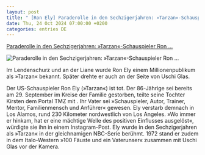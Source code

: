 ```yaml
---
layout: post
title: " [Ron Ely] Paraderolle in den Sechzigerjahren: »Tarzan«-Schauspieler Ron ..."
date: Thu, 24 Oct 2024 07:00:00 +0200
categories: entries DE
---
```

[Paraderolle in den Sechzigerjahren: »Tarzan«-Schauspieler Ron ...](https://www.spiegel.de/panorama/leute/tarzan-schauspieler-ron-ely-ist-tot-a-e65ecf8f-cb1c-4f1b-864d-da55129fa530)

![Paraderolle in den Sechzigerjahren: »Tarzan«-Schauspieler Ron ...](https://cdn.prod.www.spiegel.de/images/961b0737-d823-4c85-839b-690852b15d5e_w1200_r1.778_fpx41_fpy30.jpg)

Im Lendenschurz und an der Liane wurde Ron Ely einem Millionenpublikum als »Tarzan« bekannt. Später drehte er auch an der Seite von Uschi Glas.

Der US-Schauspieler Ron Ely (»Tarzan«) ist tot. Der 86-Jährige sei bereits am 29. September im Kreise der Familie gestorben, teilte seine Tochter Kirsten dem Portal TMZ mit . Ihr Vater sei »Schauspieler, Autor, Trainer, Mentor, Familienmensch und Anführer« gewesen. Ely verstarb demnach in Los Alamos, rund 230 Kilometer nordwestlich von Los Angeles. »Wo immer er hinkam, hat er eine mächtige Welle des positiven Einflusses ausgelöst«, würdigte sie ihn in einem Instagram-Post. Ely wurde in den Sechzigerjahren als »Tarzan« in der gleichnamigen NBC-Serie berühmt. 1972 stand er zudem in dem Italo-Western »100 Fäuste und ein Vaterunser« zusammen mit Uschi Glas vor der Kamera.


